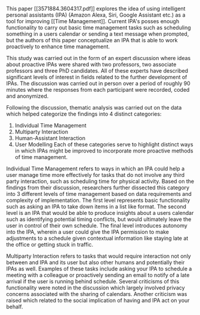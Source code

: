 This paper [[3571884.3604317.pdf]] explores the idea of using intelligent personal assistants (IPA) (Amazon Alexa, Siri, Google Assistant etc.) as a tool for improving [[Time Management]]. Current IPA's posses enough functionality to carry out basic time management tasks such as scheduling something in a users calendar or sending a text message when prompted, but the authors of this paper conceptualize an IPA that is able to work proactively to enhance time management.

This study was carried out in the form of an expert discussion where ideas about proactive IPAs were shared with two professors, two associate professors and three PhD candidates. All of these experts have described significant levels of interest in fields related to the further development of IPAs. The discussion was carried out in person over a period of roughly 90 minutes where the responses from each participant were recorded, coded and anonymized. 

Following the discussion, thematic analysis was carried out on the data which helped categorize the findings into 4 distinct categories:
1) Individual Time Management
2) Multiparty Interaction
3) Human-Assistant Interaction
4) User Modelling
Each of these categories serve to highlight distinct ways in which IPAs might be improved to incorporate more proactive methods of time management.

Individual Time Management refers to ways in which an IPA could help a user manage time more effectively for tasks that do not involve any third party interaction, such as scheduling time for physical activity. Based on the findings from their discussion, researchers further dissected this category into 3 different levels of time management based on data requirements and complexity of implementation. The first level represents basic functionality such as asking an IPA to take down items in a list like format. The second level is an IPA that would be able to produce insights about a users calendar such as identifying potential timing conflicts, but would ultimately leave the user in control of their own schedule. The final level introduces autonomy into the IPA, wherein a user could give the IPA permission to make adjustments to a schedule given contextual information like staying late at the office or getting stuck in traffic. 

Multiparty Interaction refers to tasks that would require interaction not only between and IPA and its user but also other humans and potentially their IPAs as well. Examples of these tasks include asking your IPA to schedule a meeting with a colleague or proactively sending an email to notify of a late arrival if the user is running behind schedule. Several criticisms of this functionality were noted in the discussion which largely involved privacy concerns associated with the sharing of calendars. Another criticism was raised which related to the social implication of having and IPA act on your behalf.

